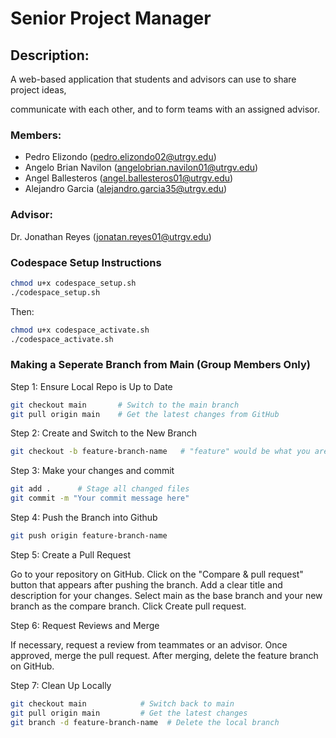 # Senior Project Manager

## Description:
A web-based application that students and advisors can use to share project ideas,

communicate with each other, and to form teams with an assigned advisor.

### Members:
- Pedro Elizondo (pedro.elizondo02@utrgv.edu)
- Angelo Brian Navilon (angelobrian.navilon01@utrgv.edu)
- Angel Ballesteros (angel.ballesteros01@utrgv.edu)
- Alejandro Garcia (alejandro.garcia35@utrgv.edu)

### Advisor: 
Dr. Jonathan Reyes (jonatan.reyes01@utrgv.edu)

### Codespace Setup Instructions
```sh
chmod u+x codespace_setup.sh
./codespace_setup.sh
```
Then:
```sh
chmod u+x codespace_activate.sh
./codespace_activate.sh
```
### Making a Seperate Branch from Main (Group Members Only)
Step 1: Ensure Local Repo is Up to Date
```sh
git checkout main       # Switch to the main branch
git pull origin main    # Get the latest changes from GitHub
```
Step 2: Create and Switch to the New Branch
```sh
git checkout -b feature-branch-name   # "feature" would be what you are implementing
```
Step 3: Make your changes and commit
```sh
git add .      # Stage all changed files
git commit -m "Your commit message here"
```
Step 4: Push the Branch into Github
```sh
git push origin feature-branch-name
```
Step 5: Create a Pull Request

Go to your repository on GitHub.
Click on the "Compare & pull request" button that appears after pushing the branch.
Add a clear title and description for your changes.
Select main as the base branch and your new branch as the compare branch.
Click Create pull request.

Step 6: Request Reviews and Merge

If necessary, request a review from teammates or an advisor.
Once approved, merge the pull request.
After merging, delete the feature branch on GitHub.

Step 7: Clean Up Locally
```sh
git checkout main            # Switch back to main
git pull origin main         # Get the latest changes
git branch -d feature-branch-name  # Delete the local branch
```
